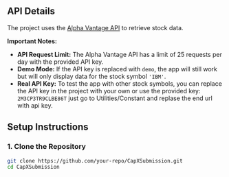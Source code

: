 
## API Details
The project uses the [Alpha Vantage API](https://www.alphavantage.co/) to retrieve stock data. 

**Important Notes:**
- **API Request Limit:** The Alpha Vantage API has a limit of 25 requests per day with the provided API key. 
- **Demo Mode:** If the API key is replaced with `demo`, the app will still work but will only display data for the stock symbol `'IBM'`.
- **Real API Key:** To test the app with other stock symbols, you can replace the API key in the project with your own or use the provided key: `2M3CP3TR9CLBE86T` just go to Utilities/Constant and replase the end url with api key.

## Setup Instructions

### 1. Clone the Repository
```bash
git clone https://github.com/your-repo/CapXSubmission.git
cd CapXSubmission

